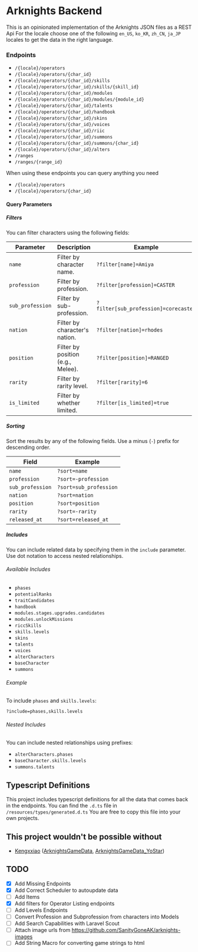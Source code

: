 # Arknights Backend

This is an opinionated implementation of the Arknights JSON files as a REST Api
For the locale choose one of the following `en_US`, `ko_KR`, `zh_CN`, `ja_JP` locales to get the data in the right language.

### Endpoints

- `/{locale}/operators`
- `/{locale}/operators/{char_id}`
- `/{locale}/operators/{char_id}/skills` 
- `/{locale}/operators/{char_id}/skills/{skill_id}`
- `/{locale}/operators/{char_id}/modules`
- `/{locale}/operators/{char_id}/modules/{module_id}`
- `/{locale}/operators/{char_id}/talents` 
- `/{locale}/operators/{char_id}/handbook` 
- `/{locale}/operators/{char_id}/skins` 
- `/{locale}/operators/{char_id}/voices` 
- `/{locale}/operators/{char_id}/riic` 
- `/{locale}/operators/{char_id}/summons` 
- `/{locale}/operators/{char_id}/summons/{char_id}` 
- `/{locale}/operators/{char_id}/alters` 
- `/ranges` 
- `/ranges/{range_id}` 

When using these endpoints you can query anything you need

- `/{locale}/operators`
- `/{locale}/operators/{char_id}`


#### Query Parameters

##### Filters
You can filter characters using the following fields:

| Parameter       | Description                        | Example                                  |
|-----------------|------------------------------------|------------------------------------------|
| `name`          | Filter by character name.         | `?filter[name]=Amiya`                   |
| `profession`    | Filter by profession.             | `?filter[profession]=CASTER`             |
| `sub_profession`| Filter by sub-profession.         | `?filter[sub_profession]=corecaster`       |
| `nation`        | Filter by character's nation.     | `?filter[nation]=rhodes`         |
| `position`      | Filter by position (e.g., Melee). | `?filter[position]=RANGED`               |
| `rarity`        | Filter by rarity level.           | `?filter[rarity]=6`                     |
| `is_limited`    | Filter by whether limited.        | `?filter[is_limited]=true`              |

##### Sorting
Sort the results by any of the following fields. Use a minus (`-`) prefix for descending order.

| Field           | Example                 |
|-----------------|-------------------------|
| `name`          | `?sort=name`           |
| `profession`    | `?sort=-profession`    |
| `sub_profession`| `?sort=sub_profession` |
| `nation`        | `?sort=nation`         |
| `position`      | `?sort=position`       |
| `rarity`        | `?sort=-rarity`        |
| `released_at`   | `?sort=released_at`    |

##### Includes
You can include related data by specifying them in the `include` parameter. Use dot notation to access nested relationships.

###### Available Includes
- `phases`
- `potentialRanks`
- `traitCandidates`
- `handbook`
- `modules.stages.upgrades.candidates`
- `modules.unlockMissions`
- `riccSkills`
- `skills.levels`
- `skins`
- `talents`
- `voices`
- `alterCharacters`
- `baseCharacter`
- `summons`

###### Example
To include `phases` and `skills.levels`:
```
?include=phases,skills.levels
```

###### Nested Includes
You can include nested relationships using prefixes:
- `alterCharacters.phases`
- `baseCharacter.skills.levels`
- `summons.talents`

## Typescript Definitions

This project includes typescript definitions for all the data that comes back in the endpoints. You can find the `.d.ts` file in `/resources/types/generated.d.ts` You are free to copy this file into your own projects.

## This project wouldn't be possible without

- [Kengxxiao](https://github.com/Kengxxiao) ([ArknightsGameData](https://github.com/Kengxxiao/ArknightsGameData), [ArknightsGameData_YoStar](https://github.com/Kengxxiao/ArknightsGameData_YoStar))

## TODO
- [x] Add Missing Endpoints
- [x] Add Correct Scheduler to autoupdate data
- [ ] Add Items
- [x] Add filters for Operator Listing endpoints
- [ ] Add Levels Endpoints
- [ ] Convert Profession and Subprofession from characters into Models
- [ ] Add Search Capabilities with Laravel Scout
- [ ] Attach image urls from https://github.com/SanityGoneAK/arknights-images
- [ ] Add String Macro for converting game strings to html
